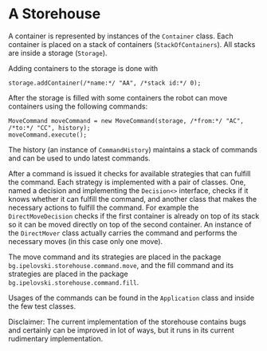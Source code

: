 # A Storehouse

A container is represented by instances of the `Container` class. Each container is placed on a stack of containers (`StackOfContainers`). All stacks are inside a storage (`Storage`).

Adding containers to the storage is done with
```
storage.addContainer(/*name:*/ "AA", /*stack id:*/ 0);
```

After the storage is filled with some containers the robot can move containers using the following commands:
```
MoveCommand moveCommand = new MoveCommand(storage, /*from:*/ "AC", /*to:*/ "CC", history);
moveCommand.execute();
```
The history (an instance of `CommandHistory`) maintains a stack of commands and can be used to undo latest commands.


After a command is issued it checks for available strategies that can fulfill the command.
Each strategy is implemented with a pair of classes. One, named a decision and implementing the `Decision<>` interface, checks if it knows whether it can fulfill the command, and another class that makes the necessary actions to fulfill the command.
For example the `DirectMoveDecision` checks if the first container is already on top of its stack so it can be moved directly on top of the second container. An instance of the `DirectMover` class actually carries the command and performs the necessary moves (in this case only one move).

The move command and its strategies are placed in the package `bg.ipelovski.storehouse.command.move`, and the fill command and its strategies are placed in the package `bg.ipelovski.storehouse.command.fill`.

Usages of the commands can be found in the `Application` class and inside the few test classes.

Disclaimer: The current implementation of the storehouse contains bugs and certainly can be improved in lot of ways, but it runs in its current rudimentary implementation.